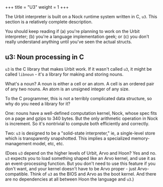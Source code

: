 +++
title = "U3"
weight = 1
+++

The Urbit interpreter is built on a Nock runtime system written in C, `u3`.  This section is a relatively complete description.

You should keep reading if (a) you're planning to work on the Urbit interpreter; (b) you're a language implementation geek; or (c) you don't really understand anything until you've seen the actual structs.

## u3: Noun processing in C

`u3` is the C library that makes Urbit work.  If it wasn't called `u3`, it might be called `libnoun` - it's a library for making and storing nouns.

What's a noun?  A noun is either a cell or an atom.  A cell is an ordered pair of any two nouns.  An atom is an unsigned integer of any size.

To the C programmer, this is not a terribly complicated data structure, so why do you need a library for it?

One: nouns have a well-defined computation kernel, Nock, whose spec fits on a page and gzips to 340 bytes.  But the only arithmetic operation in Nock is increment.  So it's nontrivial to compute both efficiently and correctly.

Two: `u3` is designed to be a "solid-state interpreter," ie, a single-level store which is transparently snapshotted.  This implies a specialized memory-management model, etc, etc.

(Does `u3` depend on the higher levels of Urbit, Arvo and Hoon? Yes and no.  `u3` expects you to load something shaped like an Arvo kernel, and use it as an event-processing function.  But you don't need to use this feature if you don't want, and your kernel doesn't have to be Arvo proper - just Arvo-compatible.  Think of `u3` as the BIOS and Arvo as the boot kernel.  And there are no dependencies at all between Hoon the language and `u3`.)
